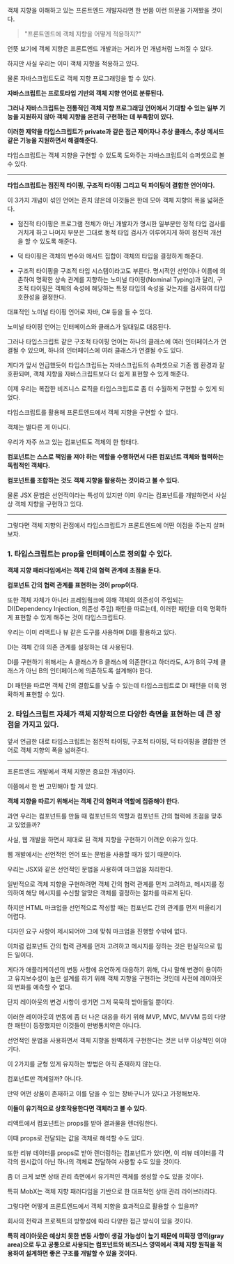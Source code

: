 객체 지향을 이해하고 있는 프론트엔드 개발자라면 한 번쯤 이런 의문을 가져봤을 것이다.

> "프론트엔드에 객체 지향을 어떻게 적용하지?"

언뜻 보기에 객체 지향은 프론트엔드 개발과는 거리가 먼 개념처럼 느껴질 수 있다.

하지만 사실 우리는 이미 객체 지향을 적용하고 있다.

물론 자바스크립트도로 객체 지향 프로그래밍을 할 수 있다.

**자바스크립트는 프로토타입 기반의 객체 지향 언어로 분류된다.**

**그러나 자바스크립트는 전통적인 객체 지향 프로그래밍 언어에서 기대할 수 있는 일부 기능을 지원하지 않아 객체 지향을 온전히 구현하는 데 부족함이 있다.**

**이러한 제약을 타입스크립트가 private과 같은 접근 제어자나 추상 클래스, 추상 메서드 같은 기능을 지원하면서 해결해준다.**

타입스크립트는 객체 지향을 구현할 수 있도록 도와주는 자바스크립트의 슈퍼셋으로 볼 수 있다.

---

**타입스크립트는 점진적 타이핑, 구조적 타이핑 그리고 덕 파이팅이 결합한 언어이다.**

이 3가지 개념이 섞인 언어는 흔치 않은데 이것들은 한데 모아 객체 지향의 폭을 넓혀준다.

- 점진적 타이핑은 프로그램 전체가 아닌 개발자가 명시한 일부분만 정적 타입 검사를 거치게 하고 나머지 부분은 그대로 동적 타입 검사가 이루어지게 하여 점진적 개선을 할 수 있도록 해준다.

- 덕 타이핑은 객체의 변수와 메서드 집합이 객체의 타입을 결정하게 해준다.

- 구조적 타이핑을 구조적 타입 시스템이라고도 부른다. 명시적인 선언이나 이름에 의존하여 명확한 상속 관계를 지향하는 노미널 타이핑(Nominal Typing)과 달리, 구조적 타이핑은 객체의 속성에 해당하는 특정 타입의 속성을 갖는지를 검사하여 타입 호환성을 결정한다.

대표적인 노미널 타이핑 언어로 자바, C# 등을 들 수 있다.

노미널 타이핑 언어는 인터페이스와 클래스가 일대일로 대응된다.

그러나 타입스크립트 같은 구조적 타이핑 언어는 하나의 클래스에 여러 인터페이스가 연결될 수 있으며, 하나의 인터페이스에 여러 클래스가 연결될 수도 있다.

게다가 앞서 언급했듯이 타입스크립트는 자바스크립트의 슈퍼셋으로 기존 웹 환경과 잘 호환되며, 객체 지향을 자바스크립트보다 더 쉽게 표현할 수 있게 해준다.

이제 우리는 복잡한 비즈니스 로직을 타입스크립트로 좀 더 수월하게 구현할 수 있게 되었다.

타입스크립트를 활용해 프론트엔드에서 객체 지향을 구현할 수 있다.

객체는 별다른 게 아니다.

우리가 자주 쓰고 있는 컴포넌트도 객체의 한 형태다.

**컴포넌트는 스스로 책임을 져야 하는 역할을 수행하면서 다른 컴포넌트 객체와 협력하는 독립적인 객체다.**

**컴포넌트를 조합하는 것도 객체 지향을 활용하는 것이라고 볼 수 있다.**

물론 JSX 문법은 선언적이라는 특성이 있지만 이미 우리는 컴포넌트를 개발하면서 사실상 객체 지향을 구현하고 있다.

---

그렇다면 객체 지향의 관점에서 타입스크립트가 프론트엔드에 어떤 이점을 주는지 살펴보자.

### 1. 타입스크립트는 prop을 인터페이스로 정의할 수 있다.

**객체 지향 패러다임에서는 객체 간의 협력 관계에 초점을 둔다.**

**컴포넌트 간의 협력 관계를 표현하는 것이 prop이다.**

또한 객체 자체가 아니라 프레임웤크에 의해 객체의 의존성이 주입되는 DI(Dependency Injection, 의존성 주입) 패턴을 따르는데, 이러한 패턴을 더욱 명확하게 표현할 수 있게 해주는 것이 타입스크립트다.

우리는 이미 리액트나 뷰 같은 도구를 사용하며 DI를 활용하고 있다.

DI는 객체 간의 의존 관계를 설정하는 데 사용된다.

DI를 구현하기 위해서는 A 클래스가 B 클래스에 의존한다고 하더라도, A가 B의 구체 클래스가 아닌 B의 인터페이스에 의존하도록 설계해야 한다.

DI 패턴을 따르면 객체 간의 결합도를 낮출 수 있는데 타입스크립트로 DI 패턴을 더욱 명확하게 표현할 수 있다.

### 2. 타입스크립트 자체가 객체 지향적으로 다양한 측면을 표현하는 데 큰 장점을 가지고 있다.

앞서 언급한 대로 타입스크립트는 점진적 타이핑, 구조적 타이핑, 덕 타이핑을 결합한 언어로 객체 지향의 폭을 넓혀준다.

---

프론트엔드 개발에서 객체 지향은 중요한 개념이다.

이쯤에서 한 번 고민해야 할 게 있다.

**객체 지향을 따르기 위해서는 객체 간의 협력과 역할에 집중해야 한다.**

과연 우리는 컴포넌트를 만들 때 컴포넌트의 역할과 컴포넌트 간의 협력에 초점을 맞추고 있었을까?

사실, 웹 개발을 하면서 제대로 된 객체 지향을 구현하기 어려운 이유가 있다.

웹 개발에서는 선언적인 언어 또는 문법을 사용할 때가 있기 때문이다.

우리는 JSX와 같은 선언적인 문법을 사용하여 마크업을 처리한다.

일반적으로 객체 지향을 구현하려면 객체 간의 협력 관계를 먼저 고려하고, 메시지를 정의하여 해당 메시지를 수신할 알맞은 객체를 결정하는 절차를 따르게 된다.

하지만 HTML 마크업을 선언적으로 작성할 때는 컴포넌트 간의 관계를 먼저 떠올리기 어렵다.

디자인 요구 사항이 제시되어야 그에 맞춰 마크업을 진행할 수밖에 없다.

이처럼 컴포넌트 간의 협력 관계를 먼저 고려하고 메시지를 정하는 것은 현실적으로 힘든 일이다.

게다가 애플리케이션의 변동 사항에 유연하게 대응하기 위해, 다시 말해 변경이 용이하고 유지보수성이 높은 설계를 하기 위해 객체 지향을 구현하는 것인데 사전에 레이아웃의 변화를 예측할 수 없다.

단지 레이아웃의 변경 사항이 생기면 그저 묵묵히 받아들일 뿐이다.

이러한 레이아웃의 변동에 좀 더 나은 대응을 하기 위해 MVP, MVC, MVVM 등의 다양한 패턴이 등장했지만 이것들이 만병통치약은 아니다.

선언적인 문법을 사용하면서 객체 지향을 완벽하게 구현한다는 것은 너무 이상적인 이야기다.

이 2가지를 균형 있게 유지하는 방법은 아직 존재하지 않는다.

컴포넌트만 객체일까? 아니다.

만약 어떤 상품이 존재하고 이를 담을 수 있는 장바구니가 있다고 가정해보자.

**이들이 유기적으로 상호작용한다면 객체라고 볼 수 있다.**

리액트에서 컴포넌트는 props를 받아 결과물을 렌더링한다.

이때 props로 전달되는 값을 객체로 해석할 수도 있다.

또한 리뷰 데이터를 props로 받아 렌더링하는 컴포넌트가 있다면, 이 리뷰 데이터를 각각의 원시값이 아닌 하나의 객체로 전달하여 사용할 수도 있을 것이다.

좀 더 크게 보면 상태 관리 측면에서 유기적인 객체를 생성할 수도 있을 것이다.

특히 MobX는 객체 지향 패러다임을 기반으로 한 대표적인 상태 관리 라이브러리다.

그렇다면 어떻게 프론트엔드에서 객체 지향을 효과적으로 활용할 수 있을까?

회사의 전략과 프로젝트의 방향성에 따라 다양한 접근 방식이 있을 것이다.

**특히 레이아웃은 예상치 못한 변동 사항이 생길 가능성이 높기 때문에 미확정 영역(gray area)으로 두고 공통으로 사용되는 컴포넌트와 비즈니스 영역에서 객체 지향 원칙을 적용하여 설계하면 좋은 구조를 개발할 수 있을 것이다.**
